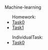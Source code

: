 <!DOCTYPE html>
<html lang="en">
   <head>
	<meta charset="UTF-8">
   </head>
   <body>
     <p>Machine-learning</p>
     <ul>
     	Homework:
	<li><a href=''>Task0</a></li>
        <li><a href=''>Task1</a></li>
     </ul>
     <ul>
         IndividualTask:
         <li><a href=''>Task0</a></li>
     </ul>
   </body>
</html>
